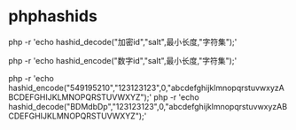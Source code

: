 # phphashids
php -r 'echo hashid_decode("加密id","salt",最小长度,"字符集");'

php -r 'echo hashid_encode("数字id","salt",最小长度,"字符集");'

php -r 'echo hashid_encode("549195210","123123123",0,"abcdefghijklmnopqrstuvwxyzABCDEFGHIJKLMNOPQRSTUVWXYZ");'
php -r 'echo hashid_decode("BDMdbDp","123123123",0,"abcdefghijklmnopqrstuvwxyzABCDEFGHIJKLMNOPQRSTUVWXYZ");'
